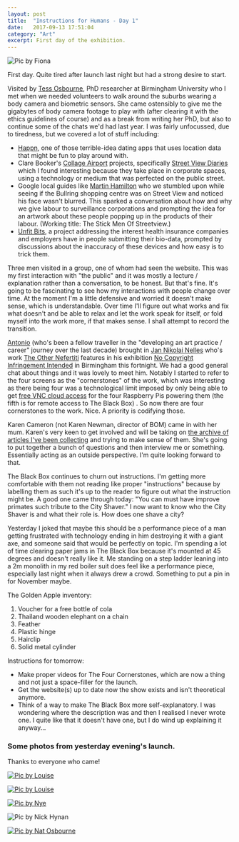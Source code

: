 ```yaml
---
layout: post
title:  "Instructions for Humans - Day 1"
date:   2017-09-13 17:51:04
category: "Art"
excerpt: First day of the exhibition.
---
```


![Pic by Fiona](http://blog.peteashton.com/images/ifh/Fiona_IMG_8641.jpg)

First day. Quite tired after launch last night but had a strong desire to start. 

Visited by [Tess Osbourne](http://www.birmingham.ac.uk/schools/gees/people/dr-students/osborne-tess.aspx), PhD researcher at Birmingham University who I met when we needed volunteers to walk around the suburbs wearing a body camera and biometric sensors. She came ostensibly to give me the gigabytes of body camera footage to play with (after clearing it with the ethics guidelines of course) and as a break from writing her PhD, but also to continue some of the chats we'd had last year. I was fairly unfocussed, due to tiredness, but we covered a lot of stuff including:

- [Happn](https://www.happn.com/), one of those terrible-idea dating apps that uses location data that might be fun to play around with. 
- Clare Booker's [Collage Airport](https://collageairport.com/) projects, specifically [Street View Diaries](https://collageairport.com/streetviewdiaries/) which I found interesting because they take place in corporate spaces, using a technology or medium that was perfected on the public street. 
- Google local guides like [Martin Hamilton](https://www.google.co.uk/maps/contrib/113856997021605363046/photos/@52.4890683,-1.8885922,6z/data=!4m3!8m2!3m1!1e1) who we stumbled upon while seeing if the Bullring shopping centre was on Street View and noticed his face wasn't blurred. This sparked a conversation about how and why we give labour to surveillance corporations and prompting the idea for an artwork about these people popping up in the products of their labour. (Working title: The Stick Men Of Streetview.)
- [Unfit Bits](http://www.unfitbits.com), a project addressing the interest health insurance companies and employers have in people submitting their bio-data, prompted by discussions about the inaccuracy of these devices and how easy is to trick them.

Three men visited in a group, one of whom had seen the website. This was my first interaction with "the public" and it was mostly a lecture / explanation  rather than a conversation, to be honest. But that's fine. It's going to be fascinating to see how my interactions with people change over time. At the moment I'm a little defensive and worried it doesn't make sense, which is understandable. Over time I'll figure out what works and fix what doesn't and be able to relax and let the work speak for itself, or fold myself into the work more, if that makes sense. I shall attempt to record the transition. 

[Antonio](http://www.hellocatfood.com) (who's been a fellow traveller in the "developing an art practice / career" journey over the last decade) brought in [Jan Nikolai Nelles](https://twitter.com/nextnikolai) who's work [The Other Nefertiti](http://nefertitihack.alloversky.com) features in his exhibition [No Copyright Infringement Intended](http://www.vividprojects.org.uk/programme/no-copyright-infringement-intended/) in Birmingham this fortnight. We had a good general chat about things and it was lovely to meet him. Notably I started to refer to the four screens as the "cornerstones" of the work, which was interesting as there being four was a technological limit imposed by only being able to get [free VNC cloud access](https://www.realvnc.com/en/raspberrypi/) for the four Raspberry Pis powering them (the fifth is for remote access to The Black Box) . So now there are four cornerstones to the work. Nice. A priority is codifying those. 

Karen Cameron (not Karen Newman, director of BOM) came in with her mum. Karen's very keen to get involved and will be taking on [the archive of articles I've been collecting](https://pinboard.in/u:peteashton/t:ifh) and trying to make sense of them. She's going to put together a bunch of questions and then interview me or something. Essentially acting as an outside perspective. I'm quite looking forward to that. 

The Black Box continues to churn out instructions. I'm getting more comfortable with them not reading like proper "instructions" because by labelling them as such it's up to the reader to figure out what the instruction might be. A good one came through today: "You can must have improve primates such tribute to the City Shaver." I now want to know who the City Shaver is and what their role is. How does one shave a city? 

Yesterday I joked that maybe this should be a performance piece of a man getting frustrated with technology ending in him destroying it with a giant axe, and someone said that would be perfectly on topic. I'm spending a lot of time clearing paper jams in The Black Box because it's mounted at 45 degrees and doesn't really like it. Me standing on a step ladder leaning into a 2m monolith in my red boiler suit does feel like a performance piece, especially last night when it always drew a crowd. Something to put a pin in for November maybe. 

The Golden Apple inventory:

1. Voucher for a free bottle of cola
2. Thailand wooden elephant on a chain
3. Feather
4. Plastic hinge
5. Hairclip
6. Solid metal cylinder

Instructions for tomorrow:

- Make proper videos for The Four Cornerstones, which are now a thing and not just a space-filler for the launch. 
- Get the website(s) up to date now the show exists and isn't theoretical anymore. 
- Think of a way to make The Black Box more self-explanatory. I was wondering where the description was and then I realised I never wrote one. I quite like that it doesn't have one, but I do wind up explaining it anyway... 

### Some photos from yesterday evening's launch.

Thanks to everyone who came!

[![Pic by Louise](http://blog.peteashton.com/images/ifh/Lunarbiscuits_2017-Sep-12_1.jpg)](https://twitter.com/Lunarbiscuits/status/907722771328892928)

[![Pic by Louise](http://blog.peteashton.com/images/ifh/Lunarbiscuits_2017-Sep-12.jpg)](https://twitter.com/Lunarbiscuits/status/907722771328892928)

[![Pic by Nye](http://blog.peteashton.com/images/ifh/nyethompson_2017-Sep-12_1.jpg)](https://twitter.com/nyethompson/status/907695481517735937)

![Pic by Nick Hynan](http://blog.peteashton.com/images/ifh/Photo_by_Nick_Hynan_B37_295.jpg)

[![Pic by Nat Osbourne](http://blog.peteashton.com/images/ifh/natosborne6_2017-Sep-12.jpg)](https://twitter.com/natosborne6/status/907671552828813312)


